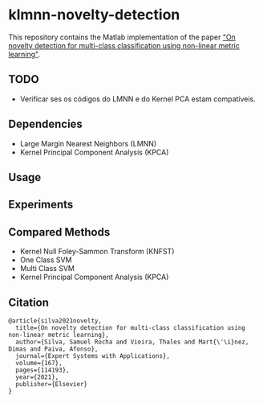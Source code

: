 # klmnn-novelty-detection

This repository contains the Matlab implementation of the paper ["On novelty detection for multi-class classification using non-linear metric learning"](https://doi.org/10.1016/j.eswa.2020.114193).

## TODO
* Verificar ses os códigos do LMNN e do Kernel PCA estam compativeis.

## Dependencies
* Large Margin Nearest Neighbors (LMNN)
* Kernel Principal Component Analysis (KPCA)

## Usage

## Experiments

## Compared Methods
* Kernel Null Foley-Sammon Transform (KNFST)
* One Class SVM
* Multi Class SVM
* Kernel Principal Component Analysis (KPCA)

## Citation
```
@article{silva2021novelty,
  title={On novelty detection for multi-class classification using non-linear metric learning},
  author={Silva, Samuel Rocha and Vieira, Thales and Mart{\'\i}nez, Dimas and Paiva, Afonso},
  journal={Expert Systems with Applications},
  volume={167},
  pages={114193},
  year={2021},
  publisher={Elsevier}
}
```